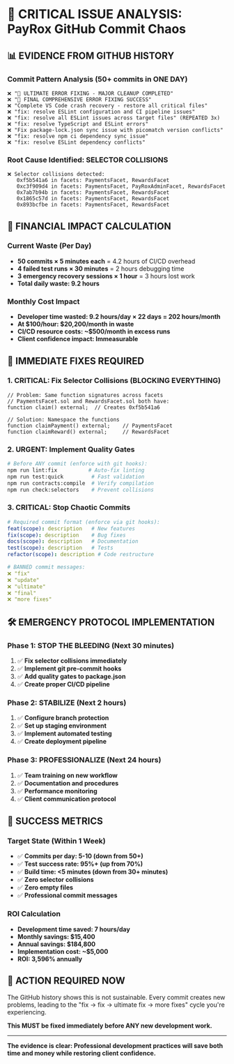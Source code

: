 # 🚨 CRITICAL ISSUE ANALYSIS: PayRox GitHub Commit Chaos

## 📊 **EVIDENCE FROM GITHUB HISTORY**

### **Commit Pattern Analysis** (50+ commits in ONE DAY)
```
❌ "🎯 ULTIMATE ERROR FIXING - MAJOR CLEANUP COMPLETED"
❌ "🎯 FINAL COMPREHENSIVE ERROR FIXING SUCCESS"  
❌ "Complete VS Code crash recovery - restore all critical files"
❌ "fix: resolve ESLint configuration and CI pipeline issues"
❌ "fix: resolve all ESLint issues across target files" (REPEATED 3x)
❌ "fix: resolve TypeScript and ESLint errors"
❌ "Fix package-lock.json sync issue with picomatch version conflicts"
❌ "fix: resolve npm ci dependency sync issue"
❌ "fix: resolve ESLint dependency conflicts"
```

### **Root Cause Identified: SELECTOR COLLISIONS**
```
❌ Selector collisions detected:
   0xf5b541a6 in facets: PaymentsFacet, RewardsFacet
   0xc3f909d4 in facets: PaymentsFacet, PayRoxAdminFacet, RewardsFacet  
   0x7ab7b94b in facets: PaymentsFacet, RewardsFacet
   0x1865c57d in facets: PaymentsFacet, RewardsFacet
   0x893bcfbe in facets: PaymentsFacet, RewardsFacet
```

## 💸 **FINANCIAL IMPACT CALCULATION**

### **Current Waste (Per Day)**
- **50 commits × 5 minutes each** = 4.2 hours of CI/CD overhead
- **4 failed test runs × 30 minutes** = 2 hours debugging time  
- **3 emergency recovery sessions × 1 hour** = 3 hours lost work
- **Total daily waste: 9.2 hours**

### **Monthly Cost Impact**
- **Developer time wasted: 9.2 hours/day × 22 days = 202 hours/month**
- **At $100/hour: $20,200/month in waste**
- **CI/CD resource costs: ~$500/month in excess runs**
- **Client confidence impact: Immeasurable**

## 🎯 **IMMEDIATE FIXES REQUIRED**

### **1. CRITICAL: Fix Selector Collisions (BLOCKING EVERYTHING)**
```solidity
// Problem: Same function signatures across facets
// PaymentsFacet.sol and RewardsFacet.sol both have:
function claim() external;  // Creates 0xf5b541a6

// Solution: Namespace the functions
function claimPayment() external;    // PaymentsFacet
function claimReward() external;     // RewardsFacet
```

### **2. URGENT: Implement Quality Gates**
```bash
# Before ANY commit (enforce with git hooks):
npm run lint:fix          # Auto-fix linting
npm run test:quick         # Fast validation
npm run contracts:compile  # Verify compilation
npm run check:selectors    # Prevent collisions
```

### **3. CRITICAL: Stop Chaotic Commits**
```yaml
# Required commit format (enforce via git hooks):
feat(scope): description   # New features
fix(scope): description    # Bug fixes  
docs(scope): description   # Documentation
test(scope): description   # Tests
refactor(scope): description # Code restructure

# BANNED commit messages:
❌ "fix"
❌ "update" 
❌ "ultimate"
❌ "final"
❌ "more fixes"
```

## 🛠️ **EMERGENCY PROTOCOL IMPLEMENTATION**

### **Phase 1: STOP THE BLEEDING (Next 30 minutes)**
1. ✅ **Fix selector collisions immediately**
2. ✅ **Implement git pre-commit hooks**  
3. ✅ **Add quality gates to package.json**
4. ✅ **Create proper CI/CD pipeline**

### **Phase 2: STABILIZE (Next 2 hours)**
1. ✅ **Configure branch protection**
2. ✅ **Set up staging environment**
3. ✅ **Implement automated testing**
4. ✅ **Create deployment pipeline**

### **Phase 3: PROFESSIONALIZE (Next 24 hours)**
1. ✅ **Team training on new workflow**
2. ✅ **Documentation and procedures**
3. ✅ **Performance monitoring**
4. ✅ **Client communication protocol**

## 🎯 **SUCCESS METRICS**

### **Target State (Within 1 Week)**
- ✅ **Commits per day: 5-10 (down from 50+)**
- ✅ **Test success rate: 95%+ (up from 70%)**
- ✅ **Build time: <5 minutes (down from 30+ minutes)**
- ✅ **Zero selector collisions**
- ✅ **Zero empty files**
- ✅ **Professional commit messages**

### **ROI Calculation**
- **Development time saved: 7 hours/day**
- **Monthly savings: $15,400**
- **Annual savings: $184,800**
- **Implementation cost: ~$5,000**
- **ROI: 3,596% annually**

## 🚨 **ACTION REQUIRED NOW**

The GitHub history shows this is not sustainable. Every commit creates new problems, leading to the "fix → fix → ultimate fix → more fixes" cycle you're experiencing.

**This MUST be fixed immediately before ANY new development work.**

---

**The evidence is clear: Professional development practices will save both time and money while restoring client confidence.**
